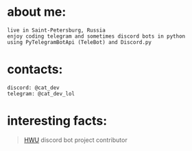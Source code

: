# about me:
```
live in Saint-Petersburg, Russia
enjoy coding telegram and sometimes discord bots in python
using PyTelegramBotApi (TeleBot) and Discord.py
```
# contacts:
```
discord: @cat_dev
telegram: @cat_dev_lol
```
# interesting facts: 
> [HWU](https://highways2b2t.net) discord bot project contributor
